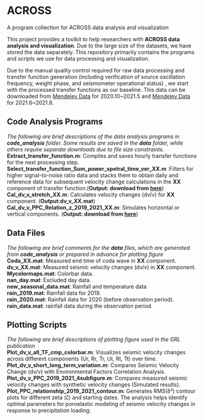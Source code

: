 # ACROSS
A program collection for ACROSS data analysis and visualization

This project provides a toolkit to help researchers with **ACROSS data analysis and visualization**. Due to the large size of the datasets, we have stored the data separately. This repository primarily contains the programs and scripts we use for data processing and visualization.

Due to the manual quality control required for raw data processing and transfer function generation (including verification of source oscillation frequency, weight phase, and seismometer operational status) , we start with the processed transfer functions as our baseline. This data can be downloaded from [Mendeley Data](data.mendeley.com/preview/p7nw36tbbf?a=373f3eb2-7963-49ac-9005-5fd84556772b) for 2020.10~2021.5 and [Mendeley Data](data.mendeley.com/preview/vkxs7nh7wd?a=2085f575-0a33-46ea-afb1-308d65ba0bc5) for 2021.6~2021.8.

##  Code Analysis Programs
_The following are brief descriptions of the data analysis programs in **code_analysis** folder. Some results are saved in the **data** folder, while others require separate downloads due to file size constraints._\
**Extract_transfer_function.m**: Compiles and saves hourly transfer functions for the next processing step.\
**Select_transfer_function_Sum_power_spetral_time_ver_XX.m** :Filters for higher signal-to-noise ratio data and stacks them to obtain daily and reference data for subsequent velocity change calculations in the **XX** component of transfer function.(**Output: download from [here](https://data.mendeley.com/preview/sjzhv63hbc?a=cbb09aeb-b900-4629-9506-23311be0317f)**)\
**Cal_dv_v_stretch_XX.m**: Calculates velocity changes (dv/v) for **XX** component. (**Output:dv_v_XX.mat**)\
**Cal_dv_v_PPC_Relation_z_2019_2021_XX.m**: Simulates horizontal or vertical components. (**Output: download from [here](https://data.mendeley.com/preview/6bxptzrkph?a=ff4f98cf-dba1-4de2-9c39-0190cbeeccec)**)
##  Data Files
_The following are brief comments for the **data** files, which are generated from **code_analysis** or prepared in advance for plotting figure_\
**Coda_XX.mat**: Measured end time of coda wave in **XX** component.\
**dv_v_XX.mat**: Measured seismic velocity changes (dv/v) in **XX** component.\
**Mycolormaps.mat**: Colorbar data.\
**nan_day.mat**: Excluded day data.\
**new_seasonal_data.mat**: Rainfall and temperature data\
**rain_2019.mat**: Rainfall data for 2019.\
**rain_2020.mat**: Rainfall data for 2020 (before observation period).\
**rain_data.mat**: rainfall data during the observation period. 
##  Plotting Scripts
_The following are brief descriptions of plotting figure used in the GRL publication_\
**Plot_dv_v_all_TF_cmp_colorbar.m**: Visualizes seismic velocity changes across different components (Ur, Rr, Tr, Ut, Rt, Tt) over time.\
**Plot_dv_v_short_long_term_variation.m**: Compares Seismic Velocity Change (dv/v) with Environmental Factors Correlation Analysis.\
**Plot_dv_v_PPC_2019_2021_4subfigure.m**: Compares measured seismic velocity changes with synthetic velocity changes (Simulated results).\
**Plot_PPC_relationship_2019_2021_contour.m**: Generates RMS(δ²) contour plots for different zeta (ζ) and starting dates. The analysis helps identify optimal parameters for poroelastic modeling of seismic velocity changes in response to precipitation loading.
